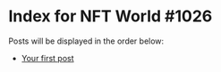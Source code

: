 # Index for NFT World #1026
Posts will be displayed in the order below:

- [Your first post](./001-first.md)

